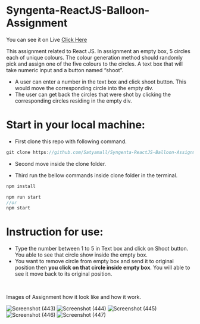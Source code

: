 # Syngenta-ReactJS-Balloon-Assignment

You can see it on Live <a href="https://syngenta-reactjs-balloon-assignment.netlify.app/">Click Here</a>

This assignment related to React JS. In assignment an empty box, 5 circles each of unique colours. The colour generation method should randomly pick and assign one of the five colours to the circles. A text box that will take numeric input and a button named “shoot”.
 
  - A user can enter a number in the text box and click shoot button. This would move the corresponding circle into the empty div.
  - The user can get back the circles that were shot by clicking the corresponding circles residing in the empty div.


# Start in your local machine:
 - First clone this repo with following command.
 ```js
 git clone https://github.com/Satyamall/Syngenta-ReactJS-Balloon-Assignment.git
 ```
- Second move inside the clone folder.

- Third run the bellow commands inside clone folder in the terminal.
```js
npm install
```
```js
npm run start
//or
npm start
```

 # Instruction for use: 
  - Type the number between 1 to 5 in Text box and click on Shoot button. You able to see that circle show inside the empty box.
  - You want to remove circle from empty box and send it to original position then **you click on that circle inside empty box**. You will able to see it move back to its original position.

<br/>

Images of Assignment how it look like and how it work.

![Screenshot (443)](https://user-images.githubusercontent.com/80479635/170857445-f6cf3277-e020-410d-996c-4dc65ca3ac32.png)
![Screenshot (444)](https://user-images.githubusercontent.com/80479635/170857449-03491de2-c706-46ea-a00a-4e699b00e331.png)
![Screenshot (445)](https://user-images.githubusercontent.com/80479635/170857453-c145f3fe-3f35-4f94-a3b7-b544c451d653.png)
![Screenshot (446)](https://user-images.githubusercontent.com/80479635/170857450-863afd9b-068e-4ef1-8894-2123945dbec3.png)
![Screenshot (447)](https://user-images.githubusercontent.com/80479635/170857454-12052f42-f6db-4d1e-9329-0622f822797d.png)


